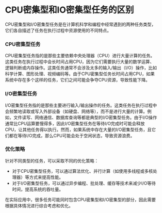 # CPU密集型和IO密集型任务的区别

CPU密集型和I/O密集型任务是在计算机科学和编程中经常遇到的两种任务类型，它们各自描述了任务在执行过程中资源使用的不同特点。

### CPU密集型任务

CPU密集型任务指的是那些主要依赖中央处理器（CPU）进行大量计算的任务。这类任务在执行过程中会长时间占用CPU，因为它们需要执行大量的数学运算、逻辑判断或内存操作。这类任务通常不会涉及太多的输入/输出（I/O）操作，比如科学计算、图形处理、视频编码等。由于CPU密集型任务长时间占用CPU，如果系统中存在多个这样的任务，它们之间可能会争夺CPU资源，导致性能下降。

### I/O密集型任务

I/O密集型任务指的是那些主要进行输入/输出操作的任务。这类任务在执行过程中会频繁地读取或写入外部设备（如硬盘、网络等），而不是进行大量的计算。例如，文件读写、网络通信、数据库查询等都是典型的I/O密集型任务。由于I/O操作通常比CPU运算要慢得多，因此I/O密集型任务在等待I/O完成时可能会释放CPU，让其他任务得以执行。然而，如果系统中存在大量的I/O密集型任务，且它们都在等待I/O完成，那么CPU可能会处于空闲状态，导致资源浪费。

### 优化策略

针对不同类型的任务，可以采取不同的优化策略：

* 对于CPU密集型任务，可以通过算法优化、并行计算（如使用多线程或多核处理器）等方式来提高性能。
* 对于I/O密集型任务，可以通过异步编程、批处理、缓存等技术来减少I/O等待时间，提高系统的吞吐量。

在实际应用中，很多任务可能同时包含CPU密集型和I/O密集型的部分，因此需要根据具体情况进行综合考虑和优化。